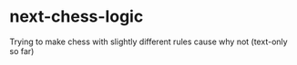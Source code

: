 # next-chess-logic
Trying to make chess with slightly different rules cause why not (text-only so far)
